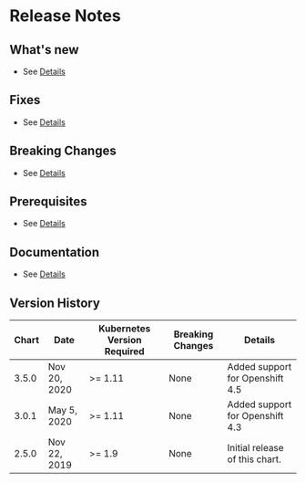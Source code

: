 # Release Notes

## What's new

* See [Details](https://www.ibm.com/support/producthub/icpdata/docs/content/SSQNUZ_current/cpd/overview/overview.html)

## Fixes

* See [Details](https://www.ibm.com/support/producthub/icpdata/docs/content/SSQNUZ_current/cpd/overview/whats-new.html)

## Breaking Changes

* See [Details](https://www.ibm.com/support/producthub/icpdata/docs/content/SSQNUZ_current/cpd/overview/whats-new.html)

## Prerequisites

* See [Details](https://www.ibm.com/support/producthub/icpdata/docs/content/SSQNUZ_current/cpd/overview/whats-new.html)

## Documentation

* See [Details](https://www.ibm.com/support/producthub/icpdata/docs/content/SSQNUZ_current/cpd/overview/overview.html)

## Version History

| Chart | Date | Kubernetes Version Required | Breaking Changes | Details |
| ----- | ---- | --------------------------- | ---------------- | ------- |
| 3.5.0 | Nov 20, 2020 | >= 1.11 | None | Added support for Openshift 4.5|
| 3.0.1 | May 5, 2020 | >= 1.11 | None | Added support for Openshift 4.3|
| 2.5.0 | Nov 22, 2019 | >= 1.9 | None | Initial release of this chart.|
